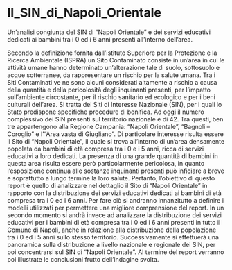 # Il_SIN_di_Napoli_Orientale
Un’analisi congiunta del SIN di “Napoli Orientale” e dei servizi educativi dedicati ai bambini tra i 0 ed i 6 anni presenti all’interno dell’area.

Secondo la definizione fornita dall’Istituto Superiore per la Protezione e la Ricerca Ambientale (ISPRA) un Sito Contaminato consiste in un’area in cui le attività umane hanno determinato un’alterazione tale di suolo, sottosuolo e acque sotterranee, da rappresentare un rischio per la salute umana. Tra i Siti Contaminati ve ne sono alcuni considerati altamente a rischio a causa della quantità e della pericolosità degli inquinanti presenti, per l’impatto sull’ambiente circostante, per il rischio sanitario ed ecologico e per i beni culturali dell’area. Si tratta dei Siti di Interesse Nazionale (SIN), per i quali lo Stato predispone specifiche procedure di bonifica.
Ad oggi il numero complessivo dei SIN presenti sul territorio nazionale è di 42. Tra questi, ben tre appartengono alla Regione Campania: “Napoli Orientale”, “Bagnoli – Coroglio” e l’“Area vasta di Giugliano”. Di particolare interesse risulta essere il Sito di “Napoli Orientale”, il quale si trova all’interno di un’area densamente popolata da bambini di età compresa tra i 0 e i 5 anni, ricca di servizi educativi a loro dedicati. La presenza di una grande quantità di bambini in questa area risulta essere però particolarmente pericolosa, in quanto l’esposizione continua alle sostanze inquinanti presenti può inficiare a breve e soprattutto a lungo termine la loro salute. 
Pertanto, l’obiettivo di questo report è quello di analizzare nel dettaglio il Sito di “Napoli Orientale” in rapporto con la distribuzione dei servizi educativi dedicati ai bambini di età compresa tra i 0 ed i 6 anni. Per fare ciò si andranno innanzitutto a definire i modelli utilizzati per permettere una migliore comprensione del report. In un secondo momento si andrà invece ad analizzare la distribuzione dei servizi educativi per i bambini di età compresa tra i 0 ed i 6 anni presenti in tutto il Comune di Napoli, anche in relazione alla distribuzione della popolazione tra i 0 ed i 5 anni sullo stesso territorio. Successivamente si effettuerà una panoramica sulla distribuzione a livello nazionale e regionale dei SIN, per poi concentrarsi sul SIN di “Napoli Orientale”. Al termine del report verranno poi illustrate le conclusioni frutto dell’indagine svolta.
